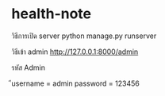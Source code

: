# health-note

วิธีการเปิด server
python manage.py runserver

วิธีเข้า admin
http://127.0.0.1:8000/admin

รหัส Admin

ีusername = admin
password  = 123456
